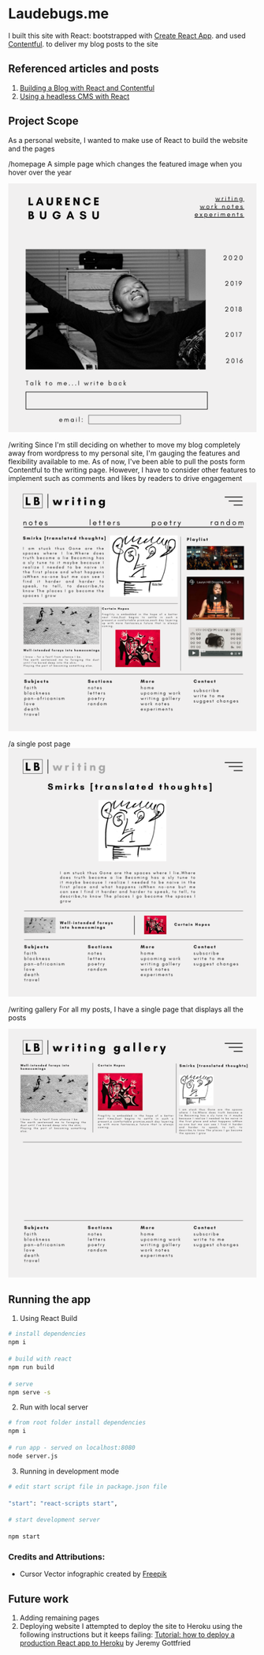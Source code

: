 # Laudebugs.me

I built this site with React: bootstrapped with [Create React App](https://github.com/facebook/create-react-app). and used [Contentful](https://www.contentful.com/). to deliver my blog posts to the site

## Referenced articles and posts

1. [Building a Blog with React and Contentful](https://hackernoon.com/building-a-blog-with-react-and-contentful-fd538f68f6fb)
2. [Using a headless CMS with React](https://blog.logrocket.com/using-a-headless-cms-with-react/)


## Project Scope

As a personal website, I wanted to make use of React to build the website and the pages

/homepage
A simple page which changes the featured image when you hover over the year

![home](wireframes/homepage.png)

/writing
Since I'm still deciding on whether to move my blog completely away from wordpress to my personal site, I'm gauging the features and flexibility available to me. As of now, I've been able to pull the posts form Contentful to the writing page. However, I have to consider other features to implement such as comments and likes by readers to drive engagement
![writing](wireframes/writing.png)

/a single post page
![a-single-post-page](wireframes/writing-post-page.png)

/writing gallery
For all my posts, I have a single page that displays all the posts

![writing-gallery](wireframes/writing-gallery-page.png)

## Running the app
1. Using React Build
``` bash
# install dependencies
npm i

# build with react
npm run build

# serve 
npm serve -s
```

2. Run with local server
``` bash
# from root folder install dependencies 
npm i

# run app - served on localhost:8080
node server.js
```

3. Running in development mode
``` bash
# edit start script file in package.json file

"start": "react-scripts start",

# start development server

npm start
```

### Credits and Attributions:

- Cursor Vector infographic created by [Freepik](https://www.freepik.com/free-photos-vectors/infographic)

## Future work

1. Adding remaining pages
2. Deploying website
I attempted to deploy the site to Heroku using the following instructions but it keeps failing: [Tutorial: how to deploy a production React app to Heroku](https://medium.com/jeremy-gottfrieds-tech-blog/tutorial-how-to-deploy-a-production-react-app-to-heroku-c4831dfcfa08) by Jeremy Gottfried